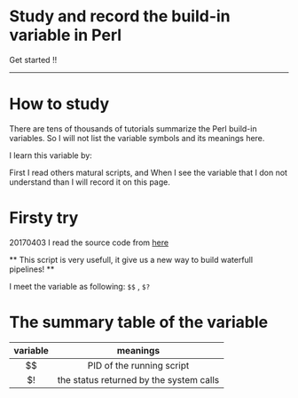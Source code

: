 Study and record the build-in variable in Perl
==============================================
Get started !!

---------------------------------------------

# How to study

There are tens of thousands of tutorials summarize the Perl build-in variables. So I will not list the variable symbols and its meanings here.

I learn this variable by:

First I read others matural scripts, and When I see the variable that I don not understand than I will record it on this page.

# Firsty try 

20170403 I read the source code from [here](https://github.com/qczhang/genomeAlignment/blob/master/ga_pipeline.pl)

** This script is very usefull, it give us a new way to build waterfull pipelines! **

I meet the variable as following: `$$` , `$?`


# The summary table of the variable

| variable | meanings|
|:-------:|:--------:|
| $$ |PID of the running script|
|$!| the status returned by the system calls|
